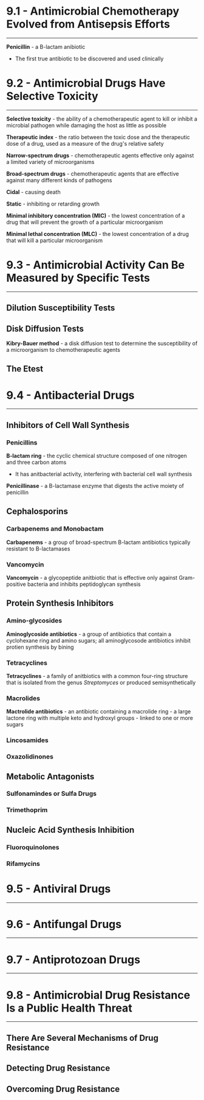 # 9.1 - Antimicrobial Chemotherapy Evolved from Antisepsis Efforts

---

**Penicillin** - a B-lactam anibiotic
- The first true antibiotic to be discovered and used clinically


# 9.2 - Antimicrobial Drugs Have Selective Toxicity

---

**Selective toxicity** - the ability of a chemotherapeutic agent to kill or inhibit a microbial pathogen while damaging the host as little as possible

**Therapeutic index** - the ratio between the toxic dose and the therapeutic dose of a drug, used as a measure of the drug's relative safety

**Narrow-spectrum drugs** - chemotherapeutic agents effective only against a limited variety of microorganisms

**Broad-spectrum drugs** - chemotherapeutic agents that are effective against many different kinds of pathogens


**Cidal** - causing death

**Static** - inhibiting or retarding growth

**Minimal inhibitory concentration (MIC)** - the lowest concentration of a drug that will prevent the growth of a particular microorganism

**Minimal lethal concentration (MLC)** - the lowest concentration of a drug that will kill a particular microorganism


# 9.3 - Antimicrobial Activity Can Be Measured by Specific Tests

---
## Dilution Susceptibility Tests
## Disk Diffusion Tests

**Kibry-Bauer method** - a disk diffusion test to determine the susceptibility of a microorganism to chemotherapeutic agents


## The Etest

# 9.4 - Antibacterial Drugs

---
## Inhibitors of Cell Wall Synthesis
### Penicillins

**B-lactam ring** - the cyclic chemical structure composed of one nitrogen and three carbon atoms
- It has anitbacterial activity, interfering with bacterial cell wall synthesis

**Penicillinase** - a B-lactamase enzyme that digests the active moiety of penicillin


## Cephalosporins
### Carbapenems and Monobactam

**Carbapenems** - a group of broad-spectrum B-lactam antibiotics typically resistant to B-lactamases

### Vancomycin

**Vancomycin** - a glycopeptide anitbiotic that is effective only against Gram-positive bacteria and inhibits peptidoglycan synthesis

## Protein Synthesis Inhibitors
### Amino-glycosides

**Aminoglycoside antibiotics** - a group of antibiotics that contain a cyclohexane ring and amino sugars; all aminoglycosode antibiotics inhibit protien synthesis by bining

### Tetracyclines

**Tetracyclines** - a family of anitbiotics with a common four-ring structure that is isolated from the genus _Streptomyces_ or produced semisynthetically


### Macrolides

**Mactrolide antibiotics** - an antibiotic containing a macrolide ring - a large lactone ring with multiple keto and hydroxyl groups - linked to one or more sugars

### Lincosamides
### Oxazolidinones



## Metabolic Antagonists

### Sulfonamindes or Sulfa Drugs

### Trimethoprim
## Nucleic Acid Synthesis Inhibition
### Fluoroquinolones
### Rifamycins
# 9.5 - Antiviral Drugs

---

# 9.6 - Antifungal Drugs

---

# 9.7 - Antiprotozoan Drugs

---

# 9.8 - Antimicrobial Drug Resistance Is a Public Health Threat

---
## There Are Several Mechanisms of Drug Resistance
## Detecting Drug Resistance
## Overcoming Drug Resistance

